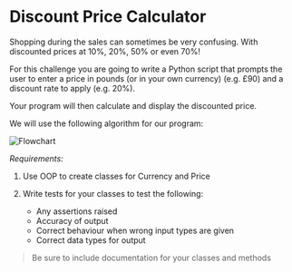 # Discount Price Calculator

Shopping during the sales can sometimes be very confusing. With discounted prices at 10%, 20%, 50% or even 70%!

For this challenge you are going to write a Python script that prompts the user to enter a price in pounds (or in your own currency) (e.g. £90) and a discount rate to apply (e.g. 20%).

Your program will then calculate and display the discounted price.

We will use the following algorithm for our program:

![Flowchart](https://www.101computing.net/wp/wp-content/uploads/flowchart-discount-price-calculator.png)

*Requirements:*

1. Use OOP to create classes for Currency and Price
2. Write tests for your classes to test the following:

    - Any assertions raised
    - Accuracy of output
    - Correct behaviour when wrong input types are given
    - Correct data types for output

> Be sure to include documentation for your classes and methods